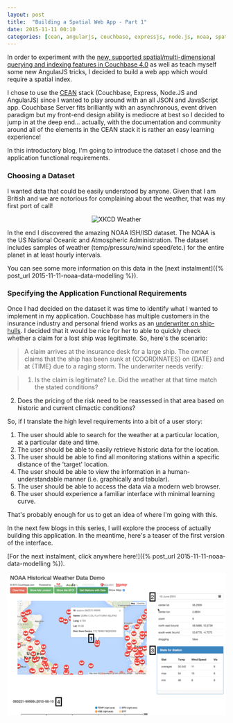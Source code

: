 ```yaml
---
layout: post
title:  "Building a Spatial Web App - Part 1"
date: 2015-11-11 00:10
categories: [cean, angularjs, couchbase, expressjs, node.js, noaa, spatial]
---
```


In order to experiment with the [new, supported spatial/multi-dimensional querying and indexing features in Couchbase 4.0](http://developer.couchbase.com/documentation/server/4.0/indexes/querying-using-spatial-views.html) as well as teach myself some new AngularJS tricks, I decided to build a web app which would require a spatial index.

I chose to use the [CEAN](http://www.ceanjs.org) stack (Couchbase, Express, Node.JS and AngularJS) since I wanted to play around with an all JSON and JavaScript app. Couchbase Server fits brilliantly with an asynchronous, event driven paradigm but my front-end design ability is mediocre at best so I decided to jump in at the deep end... actually, with the documentation and community around all of the elements in the CEAN stack it is rather an easy learning experience!

In this introductory blog, I'm going to introduce the dataset I chose and the application functional requirements.

### Choosing a Dataset

I wanted data that could be easily understood by anyone. Given that I am British and we are notorious for complaining about the weather, that was my first port of call!

<div style="text-align:center"><img src ="http://imgs.xkcd.com/comics/weather.png" alt="XKCD Weather" title="At least if you&#39;re really into, like, Turkish archaeology, store clerks aren&#39;t like &#39;hey, how &#39;bout those Derinkuyu underground cities!&#39; when they&#39;re trying to be polite."/></div>

In the end I discovered the amazing NOAA ISH/ISD dataset. The NOAA is the US National Oceanic and Atmospheric Administration. The dataset includes samples of weather (temp/pressure/wind speed/etc.) for the entire planet in at least hourly intervals.

You can see some more information on this data in the [next instalment]({% post_url 2015-11-11-noaa-data-modelling %}).

### Specifying the Application Functional Requirements

Once I had decided on the dataset it was time to identify what I wanted to implement in my application. Couchbase has multiple customers in the insurance industry and personal friend works as an [underwriter on ship-hulls](http://www.marineinsight.com/marine/different-types-of-marine-insurance-marine-insurance-policies/). I decided that it would be nice for her to able to quickly check whether a claim for a lost ship was legitimate. So, here's the scenario:

> A claim arrives at the insurance desk for a large ship. The owner claims that the ship has been sunk at {COORDINATES} on {DATE} and at {TIME} due to a raging storm. The underwriter needs verify:

>1. Is the claim is legitimate? I.e. Did the weather at that time match the stated conditions?
2. Does the pricing of the risk need to be reassessed in that area based on historic and current climactic conditions?

So, if I translate the high level requirements into a bit of a user story:

1. The user should able to search for the weather at a particular location, at a particular date and time.
2. The user should be able to easily retrieve historic data for the location.
3. The user should be able to find all monitoring stations within a specific distance of the 'target' location.
4. The user should be able to view the information in a human-understandable manner (i.e. graphically and tabular).
5. The user should be able to access the data via a modern web browser.
6. The user should experience a familiar interface with minimal learning curve.

That's probably enough for us to get an idea of where I'm going with this. 

In the next few blogs in this series, I will explore the process of actually building this application. In the meantime, here's a teaser of the first version of the interface. 

[For the next instalment, click anywhere here!]({% post_url 2015-11-11-noaa-data-modelling %}).

![NOAA Data Frontend](/images/noaa-frontend.png)








